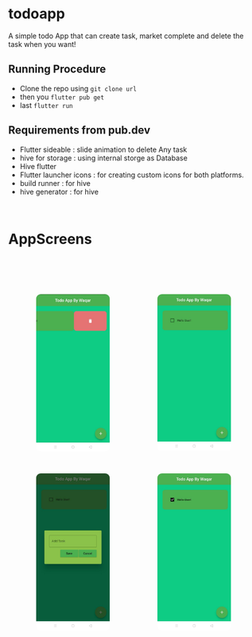 # todoapp

A simple todo App that can create task, market complete and delete the task when you want!

## Running Procedure
- Clone the repo using `git clone url`
- then you `flutter pub get`
- last `flutter run`

## Requirements from pub.dev
- Flutter sideable : slide animation to delete Any task
- hive for storage : using internal storge as Database
- Hive flutter
- Flutter launcher icons : for creating custom icons for both platforms.
- build runner : for hive 
- hive generator : for hive
<br/>
<h1>AppScreens</h1>
<div class="grid container">
    <figure><img src="screens/image1.jpeg" alt="delete"></figure>
    <figure><img src="screens/image2.jpeg" alt="AppScreen"></figure>
    <figure><img src="screens/image3.jpeg" alt="AddTask"></figure>
    <figure><img src="screens/image4.jpeg" alt="Marked Done"></figure>
  </div>

  <style>
    figure {
  overflow: hidden;
  border-radius: 9px;
}

img {
  display: block;
  width: 100%;
  transition: scale 0.4s ease;
}

img:hover {
  scale: 1.1;
}

.container {
  width: min(800px, 100% - 2rem);
  margin: 5rem auto;
}

.grid {
  display: grid;
  gap: 1rem;
  grid-template-columns: 1fr 1fr;
  grid-auto-rows: 1fr;
}
  </style>
